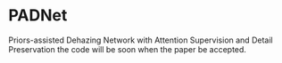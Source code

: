 # PADNet
Priors-assisted Dehazing Network with Attention Supervision and Detail Preservation
the code will be soon when the paper be accepted. 
